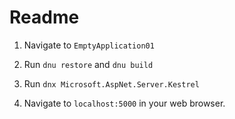 
# Readme

1. Navigate to `EmptyApplication01`

1. Run `dnu restore` and `dnu build`

1. Run `dnx Microsoft.AspNet.Server.Kestrel`

1. Navigate to `localhost:5000` in your web browser.